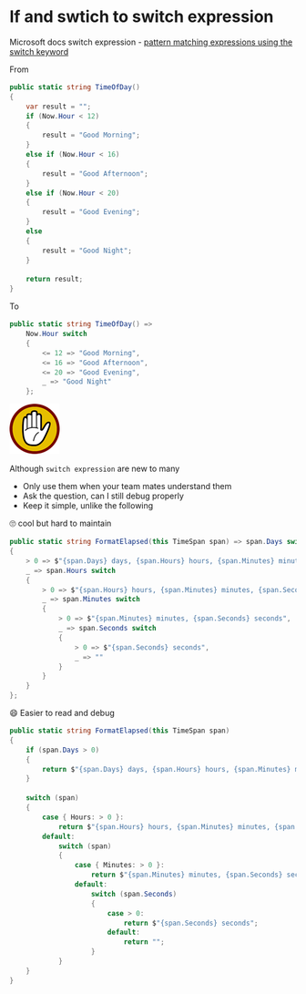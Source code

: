 ﻿# If and swtich to switch expression

Microsoft docs switch expression - [pattern matching expressions using the switch keyword](https://learn.microsoft.com/en-us/dotnet/csharp/language-reference/operators/switch-expression)

From

```csharp
public static string TimeOfDay()
{
    var result = "";
    if (Now.Hour < 12)
    {
        result = "Good Morning";
    }
    else if (Now.Hour < 16)
    {
        result = "Good Afternoon";
    }
    else if (Now.Hour < 20)
    {
        result = "Good Evening";
    }
    else
    {
        result = "Good Night";
    }

    return result;
}
```

To

```csharp
public static string TimeOfDay() =>
    Now.Hour switch
    {
        <= 12 => "Good Morning",
        <= 16 => "Good Afternoon",
        <= 20 => "Good Evening",
        _ => "Good Night"
    };
```

![Stop](assets/stop.png)

Although `switch expression` are new to many

- Only use them when your team mates understand them
- Ask the question, can I still debug properly
- Keep it simple, unlike the following
 
:roll_eyes: cool but hard to maintain

```csharp
public static string FormatElapsed(this TimeSpan span) => span.Days switch
{
    > 0 => $"{span.Days} days, {span.Hours} hours, {span.Minutes} minutes, {span.Seconds} seconds",
    _ => span.Hours switch
    {
        > 0 => $"{span.Hours} hours, {span.Minutes} minutes, {span.Seconds} seconds",
        _ => span.Minutes switch
        {
            > 0 => $"{span.Minutes} minutes, {span.Seconds} seconds",
            _ => span.Seconds switch
            {
                > 0 => $"{span.Seconds} seconds",
                _ => ""
            }
        }
    }
};
```


:smile: Easier to read and debug

```csharp
public static string FormatElapsed(this TimeSpan span)
{
    if (span.Days > 0)
    {
        return $"{span.Days} days, {span.Hours} hours, {span.Minutes} minutes, {span.Seconds} seconds";
    }

    switch (span)
    {
        case { Hours: > 0 }:
            return $"{span.Hours} hours, {span.Minutes} minutes, {span.Seconds} seconds";
        default:
            switch (span)
            {
                case { Minutes: > 0 }:
                    return $"{span.Minutes} minutes, {span.Seconds} seconds";
                default:
                    switch (span.Seconds)
                    {
                        case > 0:
                            return $"{span.Seconds} seconds";
                        default:
                            return "";
                    }
            }
    }
}
```
